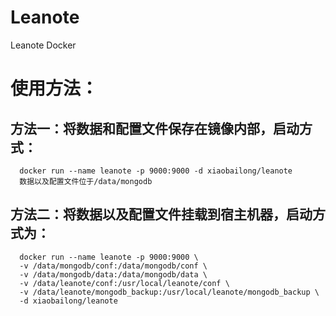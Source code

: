 # Leanote
Leanote Docker

# 使用方法：
## 方法一：将数据和配置文件保存在镜像内部，启动方式：
      docker run --name leanote -p 9000:9000 -d xiaobailong/leanote
      数据以及配置文件位于/data/mongodb
## 方法二：将数据以及配置文件挂载到宿主机器，启动方式为：
      docker run --name leanote -p 9000:9000 \
      -v /data/mongodb/conf:/data/mongodb/conf \
      -v /data/mongodb/data:/data/mongodb/data \
      -v /data/leanote/conf:/usr/local/leanote/conf \
      -v /data/leanote/mongodb_backup:/usr/local/leanote/mongodb_backup \
      -d xiaobailong/leanote